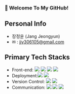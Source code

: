 ### 🙏 Welcome To My GitHub!

## Personal Info
- 장정윤 (Jang Jeongyun)
- ✉ : jjy306105@gmail.com

## Primary Tech Stacks
- Front-end: <img src="https://img.shields.io/badge/-ReactJs-61DAFB?logo=react&logoColor=white&style=flat"/> <img src="https://img.shields.io/badge/-Javascript-F7DF1E?logo=javascript&logoColor=white&style=flat"/> <img src="https://img.shields.io/badge/-HTML-E34F26?logo=html&logoColor=white&style=flat"/> <img src="https://img.shields.io/badge/-CSS-1572B6?logo=css&logoColor=white&style=flat"/>
- Deployment:<img src="https://img.shields.io/badge/-AWS S3-232F3E?logo=aws&logoColor=white&style=flat"/> <img src="https://img.shields.io/badge/-AWS Cloudfront-535D6C?logo=aws&logoColor=white&style=flat"/>
- Version Control: <img src="https://img.shields.io/badge/-GIT-F05032?logo=git&logoColor=white&style=flat"/> <img src="https://img.shields.io/badge/-Github-181717?logo=github&logoColor=white&style=flat"/>
- Communication: <img src="https://img.shields.io/badge/-Slack-4A154B?logo=slack&logoColor=white&style=flat"/> <img src="https://img.shields.io/badge/-Figma-F24E1E?logo=Figma&logoColor=white&style=flat"/> <img src="https://img.shields.io/badge/-Notion-38B2AC?logo=Notion&logoColor=white&style=flat"/>
